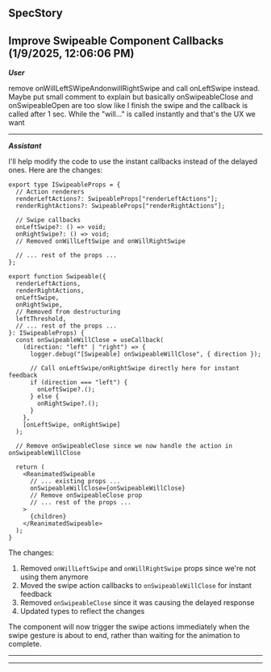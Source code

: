 ## SpecStory

## Improve Swipeable Component Callbacks (1/9/2025, 12:06:06 PM)

_**User**_

remove onWillLeftSWipeAndonwillRightSwipe and call onLeftSwipe instead. Maybe put small comment to explain but basically onSwipeableClose and onSwipeableOpen are too slow like I finish the swipe and the callback is called after 1 sec. While the "will..." is called instantly and that's the UX we want

---

_**Assistant**_

I'll help modify the code to use the instant callbacks instead of the delayed ones. Here are the changes:

```typescript:components/swipeable.tsx
export type ISwipeableProps = {
  // Action renderers
  renderLeftActions?: SwipeableProps["renderLeftActions"];
  renderRightActions?: SwipeableProps["renderRightActions"];

  // Swipe callbacks
  onLeftSwipe?: () => void;
  onRightSwipe?: () => void;
  // Removed onWillLeftSwipe and onWillRightSwipe

  // ... rest of the props ...
};

export function Swipeable({
  renderLeftActions,
  renderRightActions,
  onLeftSwipe,
  onRightSwipe,
  // Removed from destructuring
  leftThreshold,
  // ... rest of the props ...
}: ISwipeableProps) {
  const onSwipeableWillClose = useCallback(
    (direction: "left" | "right") => {
      logger.debug("[Swipeable] onSwipeableWillClose", { direction });

      // Call onLeftSwipe/onRightSwipe directly here for instant feedback
      if (direction === "left") {
        onLeftSwipe?.();
      } else {
        onRightSwipe?.();
      }
    },
    [onLeftSwipe, onRightSwipe]
  );

  // Remove onSwipeableClose since we now handle the action in onSwipeableWillClose
  
  return (
    <ReanimatedSwipeable
      // ... existing props ...
      onSwipeableWillClose={onSwipeableWillClose}
      // Remove onSwipeableClose prop
      // ... rest of the props ...
    >
      {children}
    </ReanimatedSwipeable>
  );
}
```

The changes:
1. Removed `onWillLeftSwipe` and `onWillRightSwipe` props since we're not using them anymore
2. Moved the swipe action callbacks to `onSwipeableWillClose` for instant feedback
3. Removed `onSwipeableClose` since it was causing the delayed response
4. Updated types to reflect the changes

The component will now trigger the swipe actions immediately when the swipe gesture is about to end, rather than waiting for the animation to complete.

---



---


